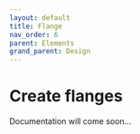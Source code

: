 ```yaml
---
layout: default
title: Flange
nav_order: 6
parent: Elements
grand_parent: Design
---
```


# Create flanges

Documentation will come soon...